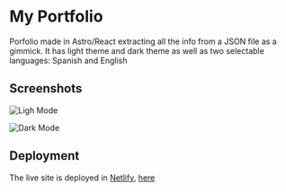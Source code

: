 
# My Portfolio

Porfolio made in Astro/React extracting all the info from a JSON file as a gimmick.
It has light theme and dark theme as well as two selectable languages: Spanish and English



## Screenshots

![Ligh Mode](https://i.ibb.co/sdpKyM7d/Screenshot-2025-06-04-at-12-05-32-Brian-Zaragoza-Cerd-Web-Developer.png)



![Dark Mode](https://i.ibb.co/bMXnD065/Screenshot-2025-06-04-at-12-06-52-Brian-Zaragoza-Cerd-Web-Developer.png)



## Deployment

The live site is deployed in [Netlify](https://www.netlify.com/), [here](https://stately-fudge-dfd8ac.netlify.app/)